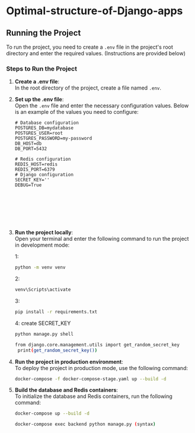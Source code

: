 
# Optimal-structure-of-Django-apps


## Running the Project

To run the project, you need to create a `.env` file in the project's root directory and enter the required values. (Instructions are provided below)

### Steps to Run the Project

1. **Create a .env file**:  
   In the root directory of the project, create a file named `.env`.

2. **Set up the .env file**:  
   Open the `.env` file and enter the necessary configuration values. Below is an example of the values you need to configure:

   ```env
   # Database configuration
   POSTGRES_DB=mydatabase
   POSTGRES_USER=root
   POSTGRES_PASSWORD=my-password
   DB_HOST=db
   DB_PORT=5432
   
   # Redis configuration
   REDIS_HOST=redis
   REDIS_PORT=6379
   # Django configuration
   SECRET_KEY=''
   DEBUG=True








3. **Run the project locally**:  
   Open your terminal and enter the following command to run the project in development mode:

   1:
   
   ```bash
   python -m venv venv
   ```
   2:
   ```bash
   venv\Scripts\activate
   ```
   3:
   ```bash
   pip install -r requirements.txt
   ```
   4: create SECRET_KEY
   ```bash
   python manage.py shell
   
   ```
      
   ```bash
   from django.core.management.utils import get_random_secret_key
    print(get_random_secret_key())
   ```
   

   



6. **Run the project in production environment**:  
   To deploy the project in production mode, use the following command:

   ```bash
   docker-compose -f docker-compose-stage.yaml up --build -d
   ```

7. **Build the database and Redis containers**:  
   To initialize the database and Redis containers, run the following command:

   ```bash
   docker-compose up --build -d 
   ```
     
   ```bash
   docker-compose exec backend python manage.py (syntax)
   ``` 
